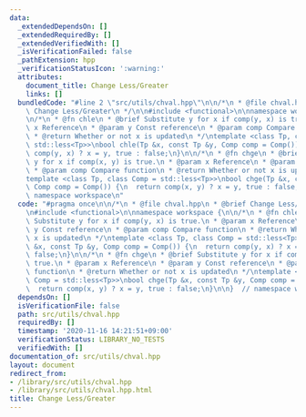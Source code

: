 ```yaml
---
data:
  _extendedDependsOn: []
  _extendedRequiredBy: []
  _extendedVerifiedWith: []
  _isVerificationFailed: false
  _pathExtension: hpp
  _verificationStatusIcon: ':warning:'
  attributes:
    document_title: Change Less/Greater
    links: []
  bundledCode: "#line 2 \"src/utils/chval.hpp\"\n\n/*\n * @file chval.hpp\n * @brief\
    \ Change Less/Greater\n */\n\n#include <functional>\n\nnamespace workspace {\n\
    \n/*\n * @fn chle\n * @brief Substitute y for x if comp(y, x) is true.\n * @param\
    \ x Reference\n * @param y Const reference\n * @param comp Compare function\n\
    \ * @return Whether or not x is updated\n */\ntemplate <class Tp, class Comp =\
    \ std::less<Tp>>\nbool chle(Tp &x, const Tp &y, Comp comp = Comp()) {\n  return\
    \ comp(y, x) ? x = y, true : false;\n}\n\n/*\n * @fn chge\n * @brief Substitute\
    \ y for x if comp(x, y) is true.\n * @param x Reference\n * @param y Const reference\n\
    \ * @param comp Compare function\n * @return Whether or not x is updated\n */\n\
    template <class Tp, class Comp = std::less<Tp>>\nbool chge(Tp &x, const Tp &y,\
    \ Comp comp = Comp()) {\n  return comp(x, y) ? x = y, true : false;\n}\n\n}  //\
    \ namespace workspace\n"
  code: "#pragma once\n\n/*\n * @file chval.hpp\n * @brief Change Less/Greater\n */\n\
    \n#include <functional>\n\nnamespace workspace {\n\n/*\n * @fn chle\n * @brief\
    \ Substitute y for x if comp(y, x) is true.\n * @param x Reference\n * @param\
    \ y Const reference\n * @param comp Compare function\n * @return Whether or not\
    \ x is updated\n */\ntemplate <class Tp, class Comp = std::less<Tp>>\nbool chle(Tp\
    \ &x, const Tp &y, Comp comp = Comp()) {\n  return comp(y, x) ? x = y, true :\
    \ false;\n}\n\n/*\n * @fn chge\n * @brief Substitute y for x if comp(x, y) is\
    \ true.\n * @param x Reference\n * @param y Const reference\n * @param comp Compare\
    \ function\n * @return Whether or not x is updated\n */\ntemplate <class Tp, class\
    \ Comp = std::less<Tp>>\nbool chge(Tp &x, const Tp &y, Comp comp = Comp()) {\n\
    \  return comp(x, y) ? x = y, true : false;\n}\n\n}  // namespace workspace\n"
  dependsOn: []
  isVerificationFile: false
  path: src/utils/chval.hpp
  requiredBy: []
  timestamp: '2020-11-16 14:21:51+09:00'
  verificationStatus: LIBRARY_NO_TESTS
  verifiedWith: []
documentation_of: src/utils/chval.hpp
layout: document
redirect_from:
- /library/src/utils/chval.hpp
- /library/src/utils/chval.hpp.html
title: Change Less/Greater
---
```

